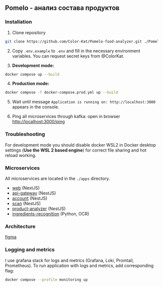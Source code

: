 ## Pomelo - анализ состава продуктов

### Installation


1. Clone repository
```bash
git clone https://github.com/Color-Kat/Pomelo-food-analyzer.git ./Pomelo-food-analyzer
```

2. Copy `.env.example` to `.env` and fill in the necessary environment variables.
You can request secret keys from @ColorKat.

3. **Development mode:**
```bash
docker compose up --build
```

4. **Production mode:**
```bash
docker compose -f docker-compose.prod.yml up --build
```

5. Wait until message `Application is running on: http://localhost:3000` appears in the console.

6. Ping all microservices through kafka: open in browser [http://localhost:3000/ping](http://localhost:3000/ping)

### Troubleshooting
For development mode you should disable docker WSL2 in Docker desktop settings
(**Use the WSL 2 based engine**)
for correct file sharing and hot reload working.

### Microservices
All microservices are located in the `./apps` directory.
- [web](./apps/web/readme.md) (NextJS)
- [api-gateway](./apps/api-gateway/readme.md) (NestJS)
- [account](./apps/account/readme.md) (NestJS)
- [scan](./apps/scan/readme.md) (NestJS)
- [product-analyzer](./apps/product-analyzer/readme.md) (NestJS)
- [ingredients-recognition](./apps/ingredients-recognition/readme.md) (Python, OCR)

### Architecture
[figma](https://www.figma.com/design/puJfactcNzWSTbfW4iuSxL/%D0%90%D1%80%D1%85%D0%B8%D1%82%D0%B5%D0%BA%D1%82%D1%83%D1%80%D0%B0-%D0%BF%D1%80%D0%BE%D0%B5%D0%BA%D1%82%D0%B0?node-id=0-1&p=f&t=qaFGUs4wJW01w8yu-0)

### Logging and metrics
I use grafana stack for logs and metrics (Grafana, Loki, Promtail, Prometheus).
To run application with logs and metrics, add corresponding flag:
```bash
docker compose --profile monitoring up
```